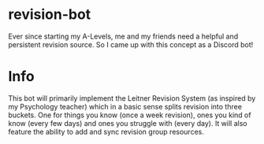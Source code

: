 # revision-bot
Ever since starting my A-Levels, me and my friends need a helpful and persistent revision source. So I came up with this concept as a Discord bot!

# Info
This bot will primarily implement the Leitner Revision System (as inspired by my Psychology teacher) which in a basic sense splits revision into three buckets. One for things you know (once a week revision), ones you kind of know (every few days) and ones you struggle with (every day).
It will also feature the ability to add and sync revision group resources.

